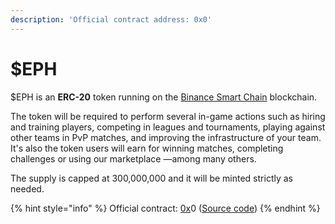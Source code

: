 ```yaml
---
description: 'Official contract address: 0x0'
---
```


# $EPH

$EPH is an **ERC-20** token running on the [Binance Smart Chain](https://coinmarketcap.com/alexandria/article/what-is-binance-smart-chain) blockchain.

The token will be required to perform several in-game actions such as hiring and training players, competing in leagues and tournaments, playing against other teams in PvP matches, and improving the infrastructure of your team. It's also the token users will earn for winning matches, completing challenges or using our marketplace —among many others.

The supply is capped at 300,000,000 and it will be minted strictly as needed.

{% hint style="info" %}
Official contract: [0x](https://bscscan.com/token/0xfCf71d52d1aD105A4Dcf5809af5Bd560ABDaca0c)0 ([Source code](https://github.com/ephere-football/contracts/blob/master/contracts/EpherERC20.sol))
{% endhint %}
